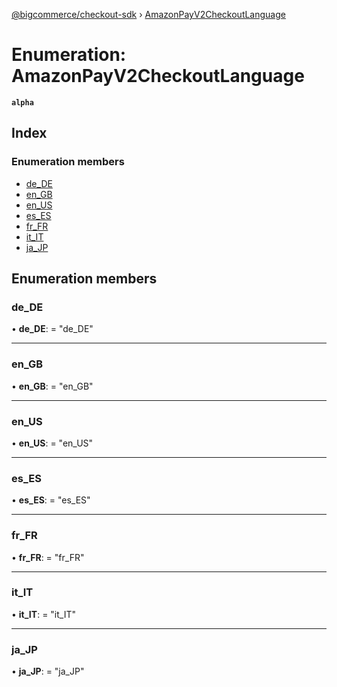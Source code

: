 [@bigcommerce/checkout-sdk](../README.md) › [AmazonPayV2CheckoutLanguage](amazonpayv2checkoutlanguage.md)

# Enumeration: AmazonPayV2CheckoutLanguage

**`alpha`** 

## Index

### Enumeration members

* [de_DE](amazonpayv2checkoutlanguage.md#de_de)
* [en_GB](amazonpayv2checkoutlanguage.md#en_gb)
* [en_US](amazonpayv2checkoutlanguage.md#en_us)
* [es_ES](amazonpayv2checkoutlanguage.md#es_es)
* [fr_FR](amazonpayv2checkoutlanguage.md#fr_fr)
* [it_IT](amazonpayv2checkoutlanguage.md#it_it)
* [ja_JP](amazonpayv2checkoutlanguage.md#ja_jp)

## Enumeration members

###  de_DE

• **de_DE**: = "de_DE"

___

###  en_GB

• **en_GB**: = "en_GB"

___

###  en_US

• **en_US**: = "en_US"

___

###  es_ES

• **es_ES**: = "es_ES"

___

###  fr_FR

• **fr_FR**: = "fr_FR"

___

###  it_IT

• **it_IT**: = "it_IT"

___

###  ja_JP

• **ja_JP**: = "ja_JP"
